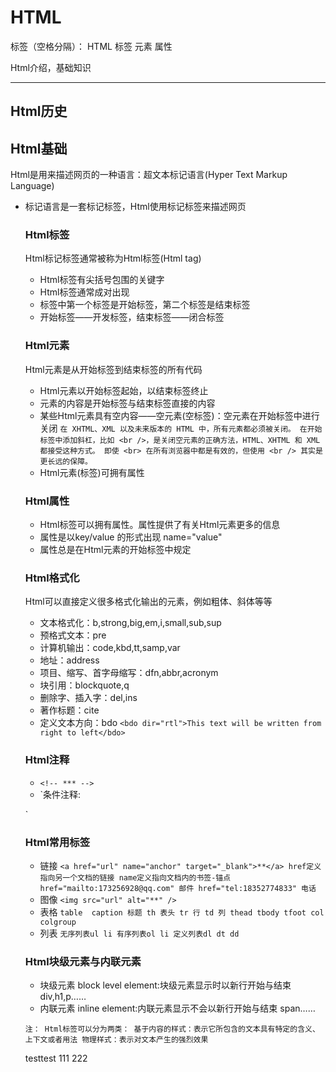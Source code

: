 # HTML

标签（空格分隔）： HTML 标签 元素 属性

Html介绍，基础知识

---
## Html历史 ##


## Html基础 ##
Html是用来描述网页的一种语言：超文本标记语言(Hyper Text Markup Language)

- 标记语言是一套标记标签，Html使用标记标签来描述网页

    ### Html标签 ###
    Html标记标签通常被称为Html标签(Html tag)
    - Html标签有尖括号包围的关键字
    - Html标签通常成对出现
    - 标签中第一个标签是开始标签，第二个标签是结束标签
    - 开始标签——开发标签，结束标签——闭合标签
    
    ### Html元素 ###
    Html元素是从开始标签到结束标签的所有代码
    - Html元素以开始标签起始，以结束标签终止
    - 元素的内容是开始标签与结束标签直接的内容
    - 某些Html元素具有空内容——空元素(空标签)：空元素在开始标签中进行关闭
        `在 XHTML、XML 以及未来版本的 HTML 中，所有元素都必须被关闭。
        在开始标签中添加斜杠，比如 <br />，是关闭空元素的正确方法，HTML、XHTML 和 XML 都接受这种方式。
        即使 <br> 在所有浏览器中都是有效的，但使用 <br /> 其实是更长远的保障。`
    - Html元素(标签)可拥有属性
    
    ### Html属性 ###
    - Html标签可以拥有属性。属性提供了有关Html元素更多的信息
    - 属性是以key/value 的形式出现 name="value"
    - 属性总是在Html元素的开始标签中规定
    
    ### Html格式化 ###
    Html可以直接定义很多格式化输出的元素，例如粗体、斜体等等
    - 文本格式化：b,strong,big,em,i,small,sub,sup
    - 预格式文本：pre
    - 计算机输出：code,kbd,tt,samp,var
    - 地址：address
    - 项目、缩写、首字母缩写：dfn,abbr,acronym
    - 块引用：blockquote,q
    - 删除字、插入字：del,ins
    - 著作标题：cite
    - 定义文本方向：bdo `<bdo dir="rtl">This text will be written from right to left</bdo>`
    
    ### Html注释 ###
    - `<!-- *** -->`
    - `条件注释:
    <!--[if IE 8]>
    .... some HTML here ....
    <![endif]-->
    `
    
    ### Html常用标签 ###
    - 链接 
        `<a href="url" name="anchor" target="_blank">**</a>
        href定义指向另一个文档的链接
        name定义指向文档内的书签-锚点
        href="mailto:173256928@qq.com" 邮件
        href="tel:18352774833" 电话`
    - 图像 
        `<img src="url" alt="**" />`
    - 表格
        `table 
        caption 标题
        th 表头
        tr 行
        td 列
        thead
        tbody
        tfoot
        col
        colgroup`
    - 列表
        `无序列表ul li
        有序列表ol li
        定义列表dl dt dd`
    
    ### Html块级元素与内联元素 ###
    - 块级元素 block level element:块级元素显示时以新行开始与结束 div,h1,p……
    - 内联元素 inline element:内联元素显示不会以新行开始与结束 span……
    

    
    `注：
    Html标签可以分为两类：
    基于内容的样式：表示它所包含的文本具有特定的含义、上下文或者用法
    物理样式：表示对文本产生的强烈效果
    `

    testtest
    111
    222





